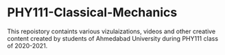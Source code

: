 # PHY111-Classical-Mechanics
This repoistory containts various vizulaizations, videos and other creative content created by students of Ahmedabad University during PHY111 class of 2020-2021.
